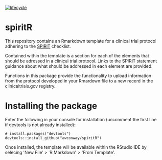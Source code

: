   [![lifecycle](https://img.shields.io/badge/lifecycle-experimental-orange.svg)](https://www.tidyverse.org/lifecycle/#experimental)
  
# spiritR

This repository contains an Rmarkdown template for a clinical trial protocol adhering to the [SPIRIT](http://www.spirit-statement.org/) checklist.

Contained within the template is a section for each of the elements that should be adressed in a clinical trial protocol. Links to the SPIRIT statement guidance about what should be addressed in each element are provided.

Functions in this package provide the functionality to  upload information from the protocol developed in your Rmardown file to a new record in the clinicaltrials.gov registry. 


# Installing the package

Enter the following in your console for installation (uncomment the first line if devtools is not already installed):

    # install.packages("devtools")
    devtools::install_github("awconway/spiritR")

  
Once installed, the template will be available within the RStudio IDE by selecing 'New File' > 'R Markdown' > 'From Template'.